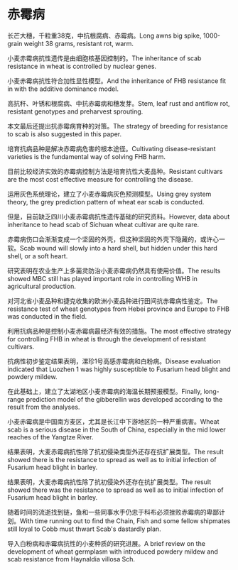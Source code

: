 # 赤霉病

<p><span class="chinese">长芒大穗，千粒重38克，中抗根腐病、赤霉病。</span><span class="english">Long awns big spike, 1000-grain weight 38 grams, resistant rot, warm.</span></p>

<p><span class="chinese">小麦赤霉病抗性遗传是由细胞核基因控制的。</span><span class="english">The inheritance of scab resistance in wheat is controlled by nuclear genes.</span></p>

<p><span class="chinese">小麦赤霉病抗性符合加性显性模型。</span><span class="english">And the inheritance of FHB resistance fit in with the additive dominance model.</span></p>

<p><span class="chinese">高抗秆、叶锈和根腐病、中抗赤霉病和穗发芽。</span><span class="english">Stem, leaf rust and antiflow rot, resistant genotypes and preharvest sprouting.</span></p>

<p><span class="chinese">本文最后还提出抗赤霉病育种的对策。</span><span class="english">The strategy of breeding for resistance to scab is also suggested in this paper.</span></p>

<p><span class="chinese">培育抗病品种是解决赤霉病危害的根本途径。</span><span class="english">Cultivating disease-resistant varieties is the fundamental way of solving FHB harm.</span></p>

<p><span class="chinese">目前比较经济实效的赤霉病控制方法是培育抗性大麦品种。</span><span class="english">Resistant cultivars are the most cost effective measure for controlling the disease.</span></p>

<p><span class="chinese">运用灰色系统理论，建立了小麦赤霉病灰色预测模型。</span><span class="english">Using grey system theory, the grey prediction pattern of wheat ear scab is conducted.</span></p>

<p><span class="chinese">但是，目前缺乏四川小麦赤霉病抗性遗传基础的研究资料。</span><span class="english">However, data about inheritance to head scab of Sichuan wheat cultivar are quite rare.</span></p>

<p><span class="chinese">赤霉病伤口会渐渐变成一个坚固的外壳，但这种坚固的外壳下隐藏的，或许心一软。</span><span class="english">Scab wound will slowly into a hard shell, but hidden under this hard shell, or a soft heart.</span></p>

<p><span class="chinese">研究表明在农业生产上多菌灵防治小麦赤霉病仍然具有使用价值。</span><span class="english">The results showed MBC still has played important role in controlling WHB in agricultural production.</span></p>

<p><span class="chinese">对河北省小麦品种和捷克收集的欧洲小麦品种进行田间抗赤霉病性鉴定。</span><span class="english">The resistance test of wheat genotypes from Hebei province and Europe to FHB was conducted in the field.</span></p>

<p><span class="chinese">利用抗病品种是控制小麦赤霉病最经济有效的措施。</span><span class="english">The most effective strategy for controlling FHB in wheat is through the development of resistant cultivars.</span></p>

<p><span class="chinese">抗病性初步鉴定结果表明，漯珍1号高感赤霉病和白粉病。</span><span class="english">Disease evaluation indicated that Luozhen 1 was highly susceptible to Fusarium head blight and powdery mildew.</span></p>

<p><span class="chinese">在此基础上，建立了太湖地区小麦赤霉病的海温长期预报模型。</span><span class="english">Finally, long-range prediction model of the gibberellin was developed according to the result from the analyses.</span></p>

<p><span class="chinese">小麦赤霉病是中国南方麦区，尤其是长江中下游地区的一种严重病害。</span><span class="english">Wheat scab is a serious disease in the South of China, especially in the mid lower reaches of the Yangtze River.</span></p>

<p><span class="chinese">结果表明，大麦赤霉病抗性除了抗初侵染类型外还存在抗扩展类型。</span><span class="english">The result showed there is the resistance to spread as well as to initial infection of Fusarium head blight in barley.</span></p>

<p><span class="chinese">结果表明，大麦赤霉病抗性除了抗初侵染外还存在抗扩展类型。</span><span class="english">The result showed there was the resistance to spread as well as to initial infection of Fusarium head blight in barley.</span></p>

<p><span class="chinese">随着时间的流逝找到链，鱼和一些同事水手仍忠于科布必须挫败赤霉病的卑鄙计划。</span><span class="english">With time running out to find the Chain, Fish and some fellow shipmates still loyal to Cobb must thwart Scab's dastardly plan.</span></p>

<p><span class="chinese">导入白粉病和赤霉病抗性的小麦种质的研究进展。</span><span class="english">A brief review on the development of wheat germplasm with introduced powdery mildew and scab resistance from Haynaldia villosa Sch.</span></p>

